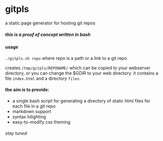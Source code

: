 # gitpls

a static page generator for hosting git repos

##### this is a proof of concept written in bash

#### usage
`./gitpls.sh repo` where repo is a path or a link to a git repo

creates `/tmp/gitpls/REPONAME/` which can be copied to your webserver directory, or you can change the $GDIR to your web directory. it contains a file `index.html` and a directory `files`.

#### the aim is to provide:  
 - a single bash script for generating a directory of static html files for each file in a git repo
 - markdown support
 - syntax hilighting
 - easy-to-modify css theming

###### stay tuned